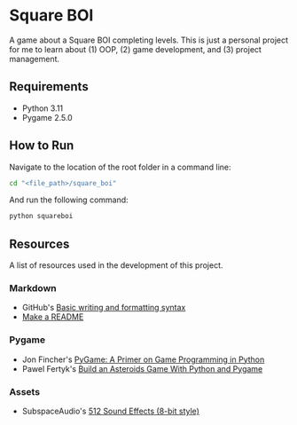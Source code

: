 # Square BOI

A game about a Square BOI completing levels. This is just a personal project for me to learn about (1) OOP, (2) game development, and (3) project management.

## Requirements
- Python 3.11
- Pygame 2.5.0

## How to Run
Navigate to the location of the root folder in a command line:
```bash
cd "<file_path>/square_boi"
```
And run the following command:
```bash
python squareboi
```

## Resources
A list of resources used in the development of this project.

### Markdown
- GitHub's [Basic writing and formatting syntax](https://docs.github.com/en/get-started/writing-on-github/getting-started-with-writing-and-formatting-on-github/basic-writing-and-formatting-syntax)
- [Make a README](https://www.makeareadme.com/)

### Pygame
- Jon Fincher's [PyGame: A Primer on Game Programming in Python](https://realpython.com/pygame-a-primer/)
- Pawel Fertyk's [Build an Asteroids Game With Python and Pygame](https://realpython.com/asteroids-game-python/)

### Assets
- SubspaceAudio's [512 Sound Effects (8-bit style)](https://opengameart.org/content/512-sound-effects-8-bit-style)